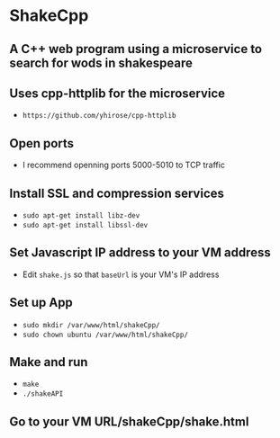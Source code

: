 # ShakeCpp
## A C++ web program using a microservice to search for wods in shakespeare
## Uses cpp-httplib for the microservice
 - ```https://github.com/yhirose/cpp-httplib```
 
## Open ports
 - I recommend openning ports 5000-5010 to TCP traffic
 
## Install SSL and compression services
 - ```sudo apt-get install libz-dev```
 - ```sudo apt-get install libssl-dev```
 
## Set Javascript IP address to your VM address
 - Edit ```shake.js``` so that ```baseUrl``` is your VM's IP address

## Set up App
 - ```sudo mkdir /var/www/html/shakeCpp/```
 - ```sudo chown ubuntu /var/www/html/shakeCpp/```

## Make and run
 - ```make```
 - ```./shakeAPI```

## Go to your VM URL/shakeCpp/shake.html

